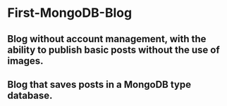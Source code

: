 # First-MongoDB-Blog
## Blog without account management, with the ability to publish basic posts without the use of images.
## Blog that saves posts in a MongoDB type database.
